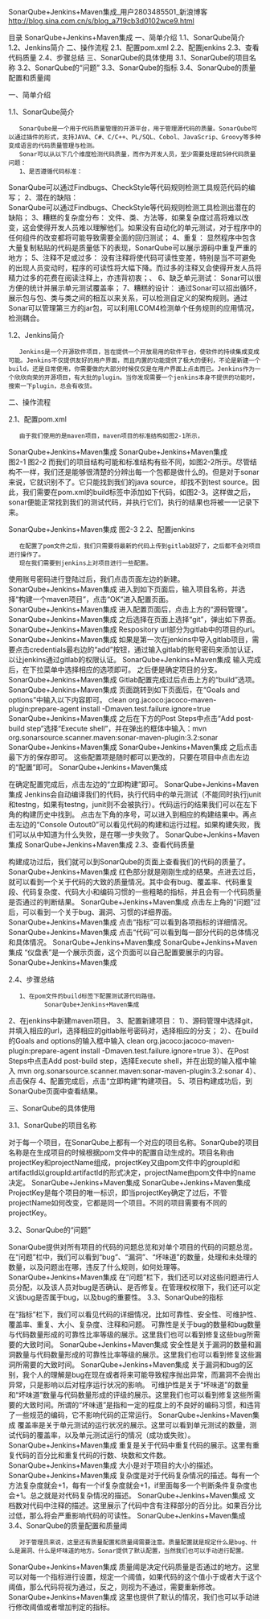 

SonarQube+Jenkins+Maven集成_用户2803485501_新浪博客 
http://blog.sina.com.cn/s/blog_a719cb3d0102wce9.html

目录
SonarQube+Jenkins+Maven集成
一、简单介绍
1.1、SonarQube简介
1.2、Jenkins简介
二、操作流程
2.1、配置pom.xml
2.2、配置jenkins
2.3、查看代码质量
2.4、步骤总结
三、SonarQube的具体使用
3.1、SonarQube的项目名称
3.2、SonarQube的“问题”
3.3、SonarQube的指标
3.4、SonarQube的质量配置和质量阈


一、简单介绍

1.1、SonarQube简介

       SonarQube是一个用于代码质量管理的开源平台，用于管理源代码的质量。SonarQube可以通过插件的形式，支持JAVA、C#、C/C++、PL/SQL、Cobol、JavaScrip、Groovy等多种变成语言的代码质量管理与检测。
       Sonar可以从以下几个维度检测代码质量，而作为开发人员，至少需要处理前5钟代码质量问题：
       1、是否遵循代码标准：
SonarQube可以通过Findbugs、CheckStyle等代码规则检测工具规范代码的编写；
       2、潜在的缺陷：         
SonarQube可以通过Findbugs、CheckStyle等代码规则检测工具检测出潜在的缺陷；
       3、糟糕的复杂度分布：
文件、类、方法等，如果复杂度过高将难以改变，这会使得开发人员难以理解他们。如果没有自动化的单元测试，对于程序中的任何组件的改变都将可能导致需要全面的回归测试；
       4、重复：
显然程序中包含大量复制粘贴的代码是质量低下的表现，SonarQube可以展示源码中重复严重的地方；
       5、注释不足或过多：
没有注释将使代码可读性变差，特别是当不可避免的出现人员变动时，程序的可读性将大幅下降。而过多的注释又会使得开发人员将精力过多的花费在阅读注释上，亦违背初衷；、
       6、缺乏单元测试：
              Sonar可以很方便的统计并展示单元测试覆盖率；
       7、糟糕的设计：
通过Sonar可以招出循环，展示包与包、类与类之间的相互以来关系，可以检测自定义的架构规则。通过Sonar可以管理第三方的jar包，可以利用LCOM4检测单个任务规则的应用情况，检测耦合。
 
1.2、Jenkins简介

       Jenkins是一个开源软件项目，旨在提供一个开放易用的软件平台，使软件的持续集成变成可能。Jenkins不仅提供友好的用户界面，而且内置的功能提供了极大的便利，不论是新建一个build，还是日常使用，你需要做的大部分时候仅仅是在用户界面上点击而已。Jenkins作为一个欣欣向荣的开源项目，有大批的plugin。当你发现需要一个jenkins本身不提供的功能时，搜索一下plugin，总会有收货。
 
二、操作流程

2.1、配置pom.xml

       由于我们使用的是maven项目，maven项目的标准结构如图2-1所示，
SonarQube+Jenkins+Maven集成         SonarQube+Jenkins+Maven集成  
                       图2-1                                                       图2-2
而我们的项目结构可能和标准结构有些不同，如图2-2所示。尽管结构不一样，我们还是能够很清楚的分辨出每一个包都是做什么的。但是对于sonar来说，它就识别不了。它只能找到我们的java source，却找不到test source。因此，我们需要在pom.xml的build标签中添加如下代码，如图2-3。这样做之后，sonar便能正常找到我们的测试代码，并执行它们，执行的结果也将被一一记录下来。
 
SonarQube+Jenkins+Maven集成
图2-3
2.2、配置jenkins

       在配置了pom文件之后，我们只需要将最新的代码上传到gitlab就好了，之后都不会对项目进行操作了。
       现在我们需要到jenkins上对项目进行一些配置。
使用账号密码进行登陆过后，我们点击页面左边的新建。
SonarQube+Jenkins+Maven集成
进入到如下页面后，输入项目名称，并选择“构建一个maven项目”，点击“OK“进入配置页面。
SonarQube+Jenkins+Maven集成
进入配置页面后，点击上方的“源码管理”。
SonarQube+Jenkins+Maven集成
之后选择在页面上选择“git”，弹出如下界面。
SonarQube+Jenkins+Maven集成
Respository url部分为gitlab中的项目的url。
 SonarQube+Jenkins+Maven集成
如果是第一次在jenkins中导入gitlab项目，需要点击credentials最右边的“add”按钮，通过输入gitlab的账号密码来添加认证，以让jenkins通过gitlab的权限认证。
SonarQube+Jenkins+Maven集成
输入完成后，在下拉菜单中选择相应的选项即可。
之后便是确定项目的分支。
SonarQube+Jenkins+Maven集成
Gitlab配置完成过后点击上方的“build”选项。
SonarQube+Jenkins+Maven集成
       页面跳转到如下页面后，在“Goals and options”中输入以下内容即可。
clean org.jacoco:jacoco-maven-plugin:prepare-agent install -Dmaven.test.failure.ignore=true
SonarQube+Jenkins+Maven集成
之后在下方的Post Steps中点击“Add post-build step”选择“Execute shell”，并在弹出的框体中输入：mvn org.sonarsource.scanner.maven:sonar-maven-plugin:3.2:sonar
SonarQube+Jenkins+Maven集成
SonarQube+Jenkins+Maven集成
之后点击最下方的保存即可。
这些配置项是随时都可以更改的，只要在项目中点击左边的“配置”即可。
SonarQube+Jenkins+Maven集成
 
在确定配置完成后，点击左边的“立即构建”即可。
SonarQube+Jenkins+Maven集成
Jenkins会自动编译我们的代码，执行代码中的单元测试（不能同时执行junit和testng，如果有testng，junit则不会被执行）。代码运行的结果我们可以在左下角的构建历史中找到。
点击左下角的序号，可以进入到相应的构建结果中。再点击左边的“Console Outout0”可以看见代码的构建和运行过程。如果构建失败，我们可以从中知道为什么失败，是在哪一步失败了。
SonarQube+Jenkins+Maven集成
SonarQube+Jenkins+Maven集成
2.3、查看代码质量

构建成功过后，我们就可以到SonarQube的页面上查看我们的代码的质量了。
SonarQube+Jenkins+Maven集成
红色部分就是刚刚生成的结果。点进去过后，就可以看到一个关于代码的大致的质量情况。其中会有bug、覆盖率、代码重复段、代码复杂度、代码大小和编码习惯的一些粗略的指标，并且会有一个代码质量是否通过的判断结果。
SonarQube+Jenkins+Maven集成
点击左上角的“问题”过后，可以看到一个关于bug、漏洞、习惯的详细界面。
SonarQube+Jenkins+Maven集成
点击“指标”可以看到各项指标的详细情况。
SonarQube+Jenkins+Maven集成
点击“代码”可以看到每一部分代码的总体情况和具体情况。
SonarQube+Jenkins+Maven集成
SonarQube+Jenkins+Maven集成
“仪盘表”是一个展示页面，这个页面可以自己配置要展示的内容。
SonarQube+Jenkins+Maven集成
 
2.4、步骤总结

       1、在pom文件的build标签下配置测试源代码路径。
              SonarQube+Jenkins+Maven集成
2、在jenkins中新建maven项目。
3、配置新建项目：
1）、源码管理中选择git，并填入相应的url，选择相应的gitlab账号密码对，选择相应的分支；
2）、在build的Goals and options的输入框中输入 clean org.jacoco:jacoco-maven-plugin:prepare-agent install -Dmaven.test.failure.ignore=true
3）、在Post Steps中点击Add post-build step，选择Execute shell，并在出现的输入框中输入 mvn org.sonarsource.scanner.maven:sonar-maven-plugin:3.2:sonar
4）、点击保存
       4、配置完成后，点击“立即构建”构建项目。
       5、项目构建成功后，到SonarQube页面中查看结果。
 
三、SonarQube的具体使用

3.1、SonarQube的项目名称

对于每一个项目，在SonarQube上都有一个对应的项目名称。SonarQube的项目名称是在生成项目的时候根据pom文件中的配置自动生成的。项目名称由projectKey和projectName组成，projectKey又由pom文件中的groupId和artifactId以groupId:artifactId的形式决定，projectName由pom文件中的name决定。
SonarQube+Jenkins+Maven集成  SonarQube+Jenkins+Maven集成
ProjectKey是每个项目的唯一标识，即当projectKey确定了过后，不管projectName如何改变，它都是同一个项目。不同的项目需要有不同的projectKey。
 
3.2、SonarQube的“问题”

SonarQube提供对所有项目的代码的问题总览和对单个项目的代码的问题总览。在“问题”栏中，我们可以看到“bug”、“漏洞”、“坏味道”的数量，处理和未处理的数量，以及问题出在哪，违反了什么规则，如何处理等。
SonarQube+Jenkins+Maven集成
在“问题”栏下，我们还可以对这些问题进行人员分配，以及该人员对bug是否确认、是否修复。在管理权权限下，我们还可以定义该bug是否属于bug，以及bug的重要性。
3.3、SonarQube的指标

在“指标”栏下，我们可以看见代码的详细情况，比如可靠性、安全性、可维护性、覆盖率、重复、大小、复杂度、注释和问题。
可靠性是关于bug的数量和bug数量与代码数量形成的可靠性比率等级的展示。这里我们也可以看到修复这些bug所需要的大致时间。
SonarQube+Jenkins+Maven集成
安全性是关于漏洞的数量和漏洞数量与代码数量形成的可靠性比率等级的展示。这里我们也可以看到修复这些漏洞所需要的大致时间。
SonarQube+Jenkins+Maven集成
关于漏洞和bug的区别，我个人的理解是bug在现在或者将来可能导致程序抛出异常，而漏洞不会抛出异常，只是影响以后对程序运行状况的影响。
可维护性是关于“坏味道”的数量和“坏味道”数量与代码数量形成的评级的展示。这里我们也可以看到修复这些所需要的大致时间。所谓的“坏味道”是指和一定的程度上的不良好的编码习惯，和违背了一些规范的编码，它不影响代码的正常运行。
SonarQube+Jenkins+Maven集成
覆盖率是关于单元测试的运行状况的展示。这里可以看到单元测试的数量，测试代码的覆盖率，以及单元测试运行的情况（成功或失败）。
SonarQube+Jenkins+Maven集成
重复是关于代码中重复代码的展示。这里有重复代码的百分比和重复代码的行数、块数和文件数。
SonarQube+Jenkins+Maven集成
大小是对于项目的大小的描述。
SonarQube+Jenkins+Maven集成
复杂度是对于代码复杂情况的描述。每有一个方法复杂度就会+1，每有一个if复杂度就会+1，if里面每多一个判断条件复杂度也会+1。总之就是对代码复杂情况的描述。
SonarQube+Jenkins+Maven集成
文档数对代码中注释的描述。这里展示了代码中含有注释部分的百分比。如果百分比过低，那么将会严重影响代码的可读性。
SonarQube+Jenkins+Maven集成
3.4、SonarQube的质量配置和质量阈

       对于管理员来说，这里还有质量配置和质量阈需要注意。质量配置就是规定什么是bug、什么是漏洞、什么是坏味道的地方。Sonar提供了默认配置，当然我们也可以手动进行配置。
SonarQube+Jenkins+Maven集成
质量阈是决定代码质量是否通过的地方。这里可以对每一个指标进行设置，规定一个阈值，如果代码的这个值小于或者大于这个阈值，那么代码将视为通过，反之，则视为不通过，需要重新修改。
SonarQube+Jenkins+Maven集成
这里也提供了默认的情况，我们也可以手动进行修改阈值或者增加判定的指标。